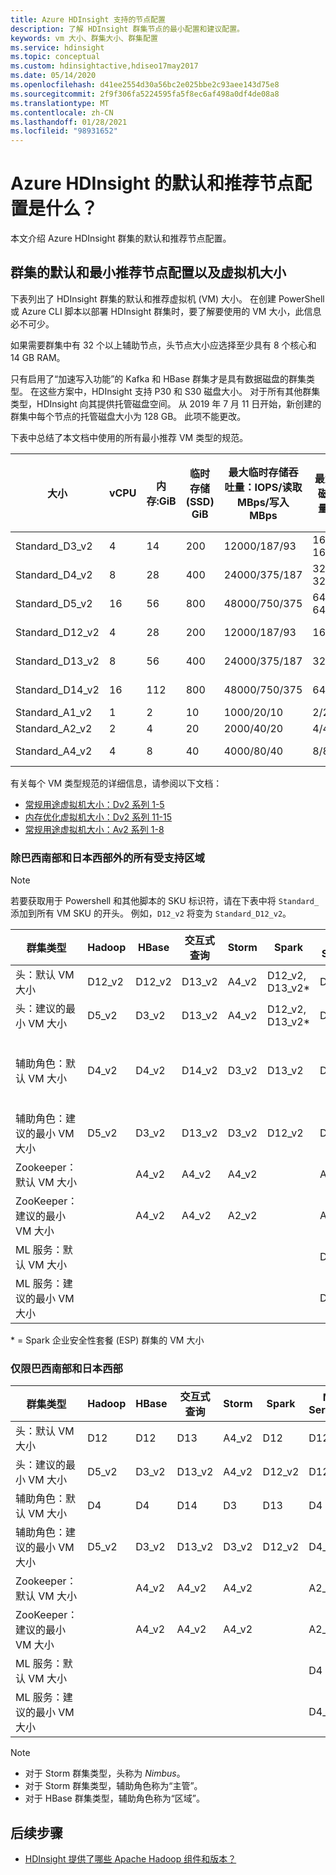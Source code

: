```yaml
---
title: Azure HDInsight 支持的节点配置
description: 了解 HDInsight 群集节点的最小配置和建议配置。
keywords: vm 大小、群集大小、群集配置
ms.service: hdinsight
ms.topic: conceptual
ms.custom: hdinsightactive,hdiseo17may2017
ms.date: 05/14/2020
ms.openlocfilehash: d41ee2554d30a56bc2e025bbe2c93aee143d75e8
ms.sourcegitcommit: 2f9f306fa5224595fa5f8ec6af498a0df4de08a8
ms.translationtype: MT
ms.contentlocale: zh-CN
ms.lasthandoff: 01/28/2021
ms.locfileid: "98931652"
---
```

# <a name="what-are-the-default-and-recommended-node-configurations-for-azure-hdinsight"></a>Azure HDInsight 的默认和推荐节点配置是什么？

本文介绍 Azure HDInsight 群集的默认和推荐节点配置。

## <a name="default-and-minimum-recommended-node-configuration-and-virtual-machine-sizes-for-clusters"></a>群集的默认和最小推荐节点配置以及虚拟机大小

下表列出了 HDInsight 群集的默认和推荐虚拟机 (VM) 大小。  在创建 PowerShell 或 Azure CLI 脚本以部署 HDInsight 群集时，要了解要使用的 VM 大小，此信息必不可少。

如果需要群集中有 32 个以上辅助节点，头节点大小应选择至少具有 8 个核心和 14 GB RAM。

只有启用了“加速写入功能”的 Kafka 和 HBase 群集才是具有数据磁盘的群集类型。 在这些方案中，HDInsight 支持 P30 和 S30 磁盘大小。 对于所有其他群集类型，HDInsight 向其提供托管磁盘空间。 从 2019 年 7 月 11 日开始，新创建的群集中每个节点的托管磁盘大小为 128 GB。 此项不能更改。

下表中总结了本文档中使用的所有最小推荐 VM 类型的规范。

| 大小              | vCPU | 内存:GiB | 临时存储 (SSD) GiB | 最大临时存储吞吐量：IOPS/读取 MBps/写入 MBps | 最大的数据磁盘/吞吐量：IOPS | 最大 NIC 数/预期网络带宽 (MBps) |
|-------------------|-----------|-------------|----------------|----------------------------------------------------------|-----------------------------------|------------------------------|
| Standard_D3_v2 | 4    | 14          | 200                    | 12000/187/93                                           | 16             / 16x500           | 4 / 3000                                       |
| Standard_D4_v2 | 8    | 28          | 400                    | 24000/375/187                                          | 32            / 32x500           | 8 / 6000                                       |
| Standard_D5_v2 | 16   | 56          | 800                    | 48000/750/375                                          | 64             / 64x500           | 8 / 12000                                    |
| Standard_D12_v2   | 4         | 28          | 200            | 12000/187/93                                         | 16/16x500                         | 4 / 3000                     |
| Standard_D13_v2   | 8         | 56          | 400            | 24000/375/187                                        | 32/32x500                       | 8 / 6000                     |
| Standard_D14_v2   | 16        | 112         | 800            | 48000/750/375                                        | 64/64x500                       | 8 / 12000          |
| Standard_A1_v2  | 1         | 2           | 10             | 1000/20/10                                           | 2/2x500               | 2 / 250                 |
| Standard_A2_v2  | 2         | 4           | 20             | 2000/40/20                                           | 4/4x500               | 2 / 500                 |
| Standard_A4_v2  | 4         | 8           | 40             | 4000/80/40                                           | 8/8x500               | 4 / 1000                     |

有关每个 VM 类型规范的详细信息，请参阅以下文档：

* [常规用途虚拟机大小：Dv2 系列 1-5](../virtual-machines/dv2-dsv2-series.md)
* [内存优化虚拟机大小：Dv2 系列 11-15](../virtual-machines/dv2-dsv2-series-memory.md)
* [常规用途虚拟机大小：Av2 系列 1-8](../virtual-machines/av2-series.md)

### <a name="all-supported-regions-except-brazil-south-and-japan-west"></a>除巴西南部和日本西部外的所有受支持区域

> [!Note]
> 若要获取用于 Powershell 和其他脚本的 SKU 标识符，请在下表中将 `Standard_` 添加到所有 VM SKU 的开头。 例如，`D12_v2` 将变为 `Standard_D12_v2`。

| 群集类型 | Hadoop | HBase | 交互式查询 | Storm | Spark | ML Server | Kafka |
|---|---|---|---|---|---|---|---|
| 头：默认 VM 大小 | D12_v2 | D12_v2 | D13_v2 | A4_v2 | D12_v2, <br/>D13_v2* | D12_v2 | D3_v2 |
| 头：建议的最小 VM 大小 | D5_v2 | D3_v2 | D13_v2 | A4_v2 | D12_v2, <br/>D13_v2* | D12_v2 | D3_v2 |
| 辅助角色：默认 VM 大小 | D4_v2 | D4_v2 | D14_v2 | D3_v2 | D13_v2 | D4_v2 | 4 D12_v2，每个中转站有 2 个 S30 磁盘 |
| 辅助角色：建议的最小 VM 大小 | D5_v2 | D3_v2 | D13_v2 | D3_v2 | D12_v2 | D4_v2 | D3_v2 |
| Zookeeper：默认 VM 大小 |  | A4_v2 | A4_v2 | A4_v2 |  | A2_v2 | A4_v2 |
| ZooKeeper：建议的最小 VM 大小 |  | A4_v2 | A4_v2 | A2_v2 |  | A2_v2 | A4_v2 |
| ML 服务：默认 VM 大小 |  |  |  |  |  | D4_v2 |  |
| ML 服务：建议的最小 VM 大小 |  |  |  |  |  | D4_v2 |  |

\* = Spark 企业安全性套餐 (ESP) 群集的 VM 大小

### <a name="brazil-south-and-japan-west-only"></a>仅限巴西南部和日本西部

| 群集类型 | Hadoop | HBase | 交互式查询 | Storm | Spark | ML Services |
|---|---|---|---|---|---|---|
| 头：默认 VM 大小 | D12 | D12 | D13 | A4_v2 | D12 | D12 |
| 头：建议的最小 VM 大小 | D5_v2 | D3_v2 | D13_v2 | A4_v2 | D12_v2 | D12_v2 |
| 辅助角色：默认 VM 大小 | D4 | D4 | D14 | D3 | D13 | D4 |
| 辅助角色：建议的最小 VM 大小 | D5_v2 | D3_v2 | D13_v2 | D3_v2 | D12_v2 | D4_v2 |
| Zookeeper：默认 VM 大小 |  | A4_v2 | A4_v2 | A4_v2 |  | A2_v2 |
| ZooKeeper：建议的最小 VM 大小 |  | A4_v2 | A4_v2 | A4_v2 |  | A2_v2 |
| ML 服务：默认 VM 大小 |  |  |  |  |  | D4 |
| ML 服务：建议的最小 VM 大小 |  |  |  |  |  | D4_v2 |

> [!NOTE]
> - 对于 Storm 群集类型，头称为 *Nimbus*。
> - 对于 Storm 群集类型，辅助角色称为“主管”。
> - 对于 HBase 群集类型，辅助角色称为“区域”。

## <a name="next-steps"></a>后续步骤

* [HDInsight 提供了哪些 Apache Hadoop 组件和版本？](hdinsight-component-versioning.md)
